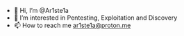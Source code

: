 - 👋 Hi, I’m @Ar1ste1a
- 👀 I’m interested in Pentesting, Exploitation and Discovery
- 📫 How to reach me ar1ste1a@proton.me

<!---
Ar1ste1a/Ar1ste1a is a ✨ special ✨ repository because its `README.md` (this file) appears on your GitHub profile.
You can click the Preview link to take a look at your changes.
--->
